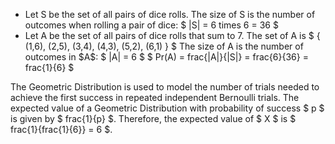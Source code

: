 <ul>
<li> Let S be the set of all pairs of dice rolls. 
The size of S is the number of outcomes when rolling a pair of dice: $ |S| = 6 times 6 = 36 $
	<li> Let A be the set of all pairs of dice rolls that sum to 7. 
	      The set of A is $ { (1,6), (2,5), (3,4), (4,3), (5,2), (6,1) } $ 
	      The size of A is the number of outcomes in $A$: $ |A| = 6 $
$ Pr(A) = frac{|A|}{|S|} = frac{6}{36} = frac{1}{6} $
</ul>
The Geometric Distribution is used to model the number of trials needed to achieve the first success in repeated independent Bernoulli trials. 
The expected value of a Geometric Distribution with probability of success $ p $ is given by $ frac{1}{p} $. 
Therefore, the expected value of $ X $ is $ frac{1}{frac{1}{6}} = 6 $.
